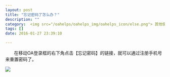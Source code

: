 ```yaml
---
layout: post
title: "忘记密码了怎么办？"
description: ""
category:  <img src="/oahelps/oahelps_img/oahelps_icon/else.png"> 其他使用攻略
tags: []
date: 2016-01-27 23:39:10

---
```

&#160; &#160; &#160; &#160;在移动OA登录框的右下角点击【忘记密码】的链接，就可以通过注册手机号来重置密码了。

![](../../../../../../../../oahelps_img/mima.png)